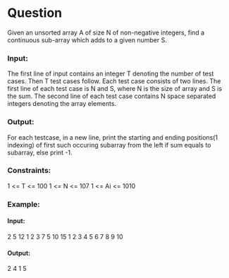 # Question
Given an unsorted array A of size N of non-negative integers, find a continuous sub-array which adds to a given number S.

### Input:
The first line of input contains an integer T denoting the number of test cases. Then T test cases follow. Each test case consists of two lines. The first line of each test case is N and S, where N is the size of array and S is the sum. The second line of each test case contains N space separated integers denoting the array elements.

### Output:
For each testcase, in a new line, print the starting and ending positions(1 indexing) of first such occuring subarray from the left if sum equals to subarray, else print -1.

### Constraints:
1 <= T <= 100
1 <= N <= 107
1 <= Ai <= 1010

### Example:
#### Input:
2
5 12
1 2 3 7 5
10 15
1 2 3 4 5 6 7 8 9 10
#### Output:
2 4
1 5